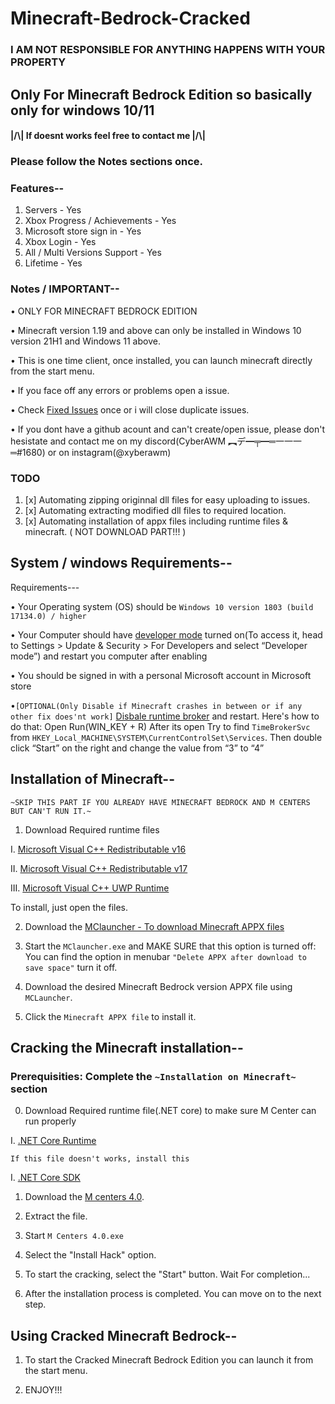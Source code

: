 # Minecraft-Bedrock-Cracked
###  I AM NOT RESPONSIBLE FOR ANYTHING HAPPENS WITH YOUR PROPERTY
## Only For Minecraft Bedrock Edition so basically only for windows 10/11
#### |/\\|   If doesnt works feel free to contact me   |/\\|
### Please follow the Notes sections once.

### Features--
1. Servers - Yes
2. Xbox Progress / Achievements - Yes
3. Microsoft store sign in - Yes
4. Xbox Login - Yes
5. All / Multi Versions Support - Yes
6. Lifetime - Yes

### Notes / IMPORTANT--
• ONLY FOR MINECRAFT BEDROCK EDITION

• Minecraft version 1.19 and above can only be installed in Windows 10 version 21H1 and Windows 11 above.

• This is one time client, once installed, you can launch minecraft directly from the start menu.

• If you face off any errors or problems open a issue.

• Check [Fixed Issues](https://github.com/QwertyTheCoder/Minecraft-bedrock-cracked/issues?q=label%3Adocumentation) once or i will close duplicate issues.

• If you dont have a github acount and can't create/open issue, please don't hesistate and contact me on my discord(CyberAWM ︻デ━╤━═一一一═#1680) or on instagram(@xyberawm)

### TODO
1. [x] Automating zipping originnal dll files for easy uploading to issues.
2. [x] Automating extracting modified dll files to required location.
3. [x] Automating installation of appx files including runtime files & minecraft. ( NOT DOWNLOAD PART!!! )

## System / windows Requirements--
Requirements---

• Your Operating system (OS) should be `Windows 10 version 1803 (build 17134.0) / higher`

• Your Computer should have [developer mode](https://www.wikihow.com/Enable-Developer-Mode-in-Windows-10) turned on(To access it, head to Settings > Update & Security > For Developers and select “Developer mode”) and restart you computer after enabling

• You should be signed in with a personal Microsoft account in Microsoft store

•`[OPTIONAL(Only Disable if Minecraft crashes in between or if any other fix does'nt work]` [Disbale runtime broker](https://www.wisecleaner.com/how-to/107-3-methods-to-fix-runtime-broker-high-cpu-usage-issue.html) and restart. 
Here's how to do that: Open Run(WIN_KEY + R) After its open Try to find `TimeBrokerSvc` from `HKEY_Local_MACHINE\SYSTEM\CurrentControlSet\Services`. Then double click “Start” on the right and change the value from “3” to “4”

## Installation of Minecraft--
`~SKIP THIS PART IF YOU ALREADY HAVE MINECRAFT BEDROCK AND M CENTERS BUT CAN'T RUN IT.~`

1. Download Required runtime files

  I. [Microsoft Visual C++ Redistributable v16](https://aka.ms/vs/16/release/vc_redist.x64.exe)
  
  II. [Microsoft Visual C++ Redistributable v17](https://aka.ms/vs/17/release/vc_redist.x64.exe)
  
  III. [Microsoft Visual C++ UWP Runtime](https://www.microsoft.com/en-sa/download/confirmation.aspx?id=102159)

  
To install, just open the files.

2. Download the [MClauncher - To download Minecraft APPX files](https://github.com/MCMrARM/mc-w10-version-launcher/releases/download/0.4.0/MCLauncher.zip)

3. Start the `MClauncher.exe` and MAKE SURE that this option is turned off:
    You can find the option in menubar `"Delete APPX after download to save space"` turn it off.
    
4. Download the desired Minecraft Bedrock version APPX file using `MCLauncher`.

5. Click the `Minecraft APPX file` to install it.

## Cracking the Minecraft installation--
### Prerequisities: Complete the `~Installation on Minecraft~` section
0. Download Required runtime file(.NET core) to make sure M Center can run properly
  
  I. [.NET Core Runtime](https://dotnet.microsoft.com/en-us/download/dotnet/thank-you/runtime-desktop-3.1.32-windows-x64-installer?cid=getdotnetcore)
  
  `If this file doesn't works, install this`
  
  I. [.NET Core SDK](https://dotnet.microsoft.com/en-us/download/dotnet/thank-you/sdk-3.1.425-windows-x64-installer)
  
1. Download the [M centers 4.0](https://github.com/QwertyTheCoder/Minecraft-bedrock-cracked/releases/download/v4069/M.Centers.4.0.x64.zip).

2. Extract the file.

3. Start `M Centers 4.0.exe`

4. Select the "Install Hack" option.

5. To start the cracking, select the "Start" button.
Wait For completion...

6. After the installation process is completed. You can move on to the next step.

## Using Cracked Minecraft Bedrock--

1. To start the Cracked Minecraft Bedrock Edition you can launch it from the start menu.

2. ENJOY!!!
